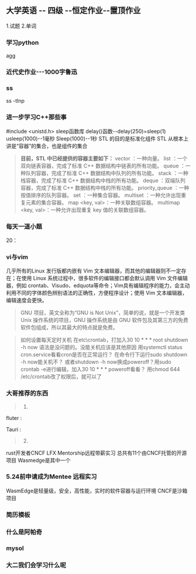 ## 大学英语 -- 四级 --恒定作业--置顶作业
1.试题
2.单词
### 学习python 
agg

### 近代史作业---1000字鲁迅

### ss
ss -tlnp

### 进一步学习C++那些事
\#include \<unistd.h\> sleep函数库
delay()函数--delay(250)=sleep(1)
usleep(1000)--1毫秒
Sleep(1000)--1秒
STL 的目的是标准化组件
STL 从根本上讲是“容器”的集合，也是组件的集合

>**目前，STL 中已经提供的容器主要如下：**
    vector <T>：一种向量。
    list <T>：一个双向链表容器，完成了标准 C++ 数据结构中链表的所有功能。
    queue <T>：一种队列容器，完成了标准 C++ 数据结构中队列的所有功能。
    stack <T>：一种栈容器，完成了标准 C++ 数据结构中栈的所有功能。
    deque <T>：双端队列容器，完成了标准 C++ 数据结构中栈的所有功能。
    priority_queue <T>：一种按值排序的队列容器。
    set <T>：一种集合容器。
    multiset <T>：一种允许出现重复元素的集合容器。
    map <key, val>：一种关联数组容器。
    multimap <key, val>：一种允许出现重复 key 值的关联数组容器。

### 每天一道小题
20：


### vi与vim
几乎所有的Linux 发行版都内嵌有 Vim 文本编辑器，而其他的编辑器则不一定存在；在使用 Linux 系统过程中，很多软件的编辑接口都会默认调用 Vim 文件编辑器，例如 crontab、Visudo、edquota等命令；Vim具有编辑程序的能力，会主动利用不同的字体颜色辨别语法的正确性，方便程序设计；使用 Vim 文本编辑器，编辑速度会更快。


>GNU 项目，英文全称为“GNU is Not Unix”，简单的说，就是一个开发类 Unix 操作系统的项目，GNU 操作系统是由 GNU 软件包及其第三方的免费软件包组成，所以其最大的特点就是免费。


>如何设置每天定时关机
在etc\crontab，打加入30 10 * * * root shutdown -h now
语法是没问题的。没能关机应该是其他原因
用systemctl status cron.service看看cron是否在正常运行？
在命令行下运行sudo shutdown -h now能关机不？
或者shutdown -h now换成poweroff？用sudo crontab -e进行编辑，加入30 10 * * * poweroff看看？ 
用chmod 644 /etc/crontab改了权限后，就可以了



### 大哥推荐的东西
>1.
fluter :


Tauri :

>2.
rust开发者CNCF LFX Mentorship远程带薪实习
总共有11个由CNCF托管的开源项目 Wasmedge是其中一个
### 5.24前申请成为Mentee 远程实习
WasmEdge是轻量级，安全，高性能，实时的软件容器与运行环境
CNCF是沙箱项目



### 简历模板



### 什么是阿帕奇

### mysol
### 大二我们会学习什么呢
###








